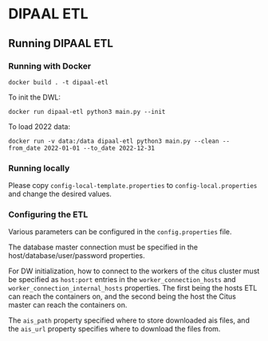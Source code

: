 # DIPAAL ETL

## Running DIPAAL ETL
### Running with Docker
```docker build . -t dipaal-etl```

To init the DWL:

```docker run dipaal-etl python3 main.py --init```

To load 2022 data:

```docker run -v data:/data dipaal-etl python3 main.py --clean --from_date 2022-01-01 --to_date 2022-12-31```

### Running locally
Please copy ```config-local-template.properties``` to ```config-local.properties``` and change the desired values.

### Configuring the ETL
Various parameters can be configured in the `config.properties` file.

The database master connection must be specified in the host/database/user/password properties.

For DW initialization, how to connect to the workers of the citus cluster must be specified as `host:port` entries in the `worker_connection_hosts` and `worker_connection_internal_hosts` properties. The first being the hosts ETL can reach the containers on, and the second being the host the Citus master can reach the containers on.

The `ais_path` property specified where to store downloaded ais files, and the `ais_url` property specifies where to download the files from.